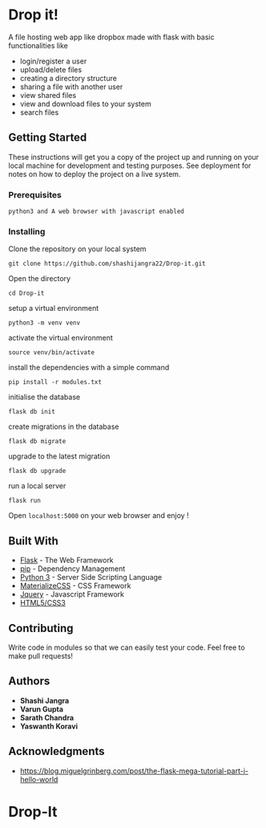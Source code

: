 # Drop it!

A file hosting web app like dropbox made with flask with basic functionalities like
- login/register a user
- upload/delete files
- creating a directory structure
- sharing a file with another user
- view shared files
- view and download files to your system
- search files

## Getting Started

These instructions will get you a copy of the project up and running on your local machine for development and testing purposes. See deployment for notes on how to deploy the project on a live system.

### Prerequisites

```
python3 and A web browser with javascript enabled 
```

### Installing

Clone the repository on your local system
```
git clone https://github.com/shashijangra22/Drop-it.git
```
Open the directory

```
cd Drop-it
```
setup a virtual environment

```
python3 -m venv venv
```
activate the virtual environment
```
source venv/bin/activate
```
install the dependencies with a simple command
```
pip install -r modules.txt
```

initialise the database
```
flask db init
```
create migrations in the database

```
flask db migrate
```
upgrade to the latest migration
```
flask db upgrade
```
run a local server

```
flask run
```

Open `localhost:5000` on your web browser and enjoy !
## Built With

* [Flask](http://flask.pocoo.org/docs/1.0/) - The Web Framework 
* [pip](https://pip.pypa.io/en/stable/quickstart/) - Dependency Management
* [Python 3](https://docs.python.org/3/) - Server Side Scripting Language
* [MaterializeCSS](https://materializecss.com/) - CSS Framework
* [Jquery](https://api.jquery.com/) - Javascript Framework
* [HTML5/CSS3]()

## Contributing

Write code in modules so that we can easily test your code. Feel free to make pull requests!

## Authors

* **Shashi Jangra** 
* **Varun Gupta**  
* **Sarath Chandra** 
* **Yaswanth Koravi** 

## Acknowledgments

* https://blog.miguelgrinberg.com/post/the-flask-mega-tutorial-part-i-hello-world
# Drop-It
